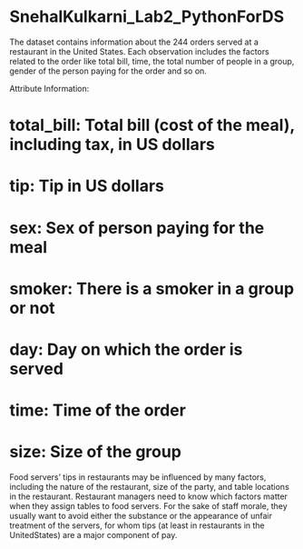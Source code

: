 # SnehalKulkarni_Lab2_PythonForDS


The dataset contains information about the 244 orders served at a restaurant in the United States. Each observation includes the factors related to the order like total bill, time, the total number of people in a group, gender of the person paying for the order and so on.

Attribute Information:
# total_bill: Total bill (cost of the meal), including tax, in US dollars
# tip: Tip in US dollars
# sex: Sex of person paying for the meal
# smoker: There is a smoker in a group or not
# day: Day on which the order is served
# time: Time of the order
# size: Size of the group

Food servers’ tips in restaurants may be influenced by many factors, including the nature of the restaurant, size of the party, and table locations in the restaurant. Restaurant managers need to know which factors matter when they assign tables to food servers. For the sake of staff morale, they usually want to avoid either the substance or the appearance of unfair treatment of the servers, for whom tips (at least in restaurants in the UnitedStates) are a major component of pay.
